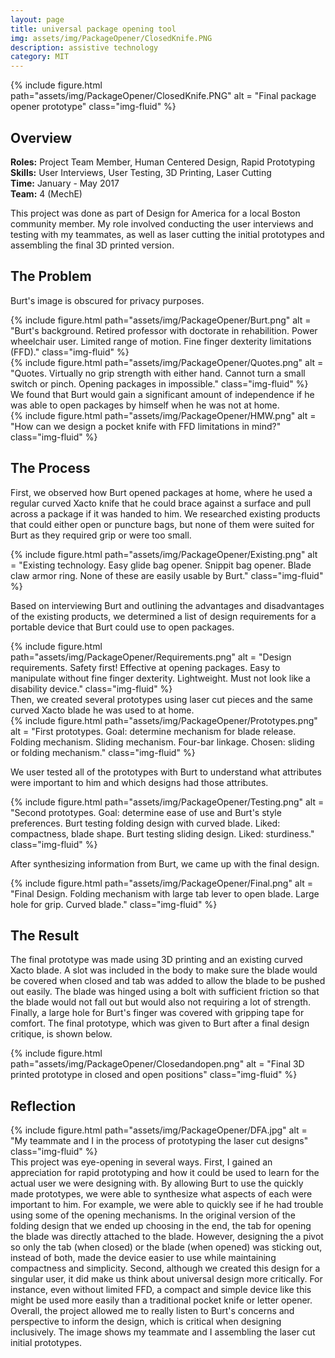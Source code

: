 ```yaml
---
layout: page
title: universal package opening tool 
img: assets/img/PackageOpener/ClosedKnife.PNG
description: assistive technology
category: MIT
---
```

<div class="row">
    <div class="w-50 p-3">
        {% include figure.html path="assets/img/PackageOpener/ClosedKnife.PNG" alt = "Final package opener prototype" class="img-fluid" %}
    </div>
</div>

## Overview
**Roles:** Project Team Member, Human Centered Design, Rapid Prototyping  
**Skills:** User Interviews, User Testing, 3D Printing, Laser Cutting  
**Time:** January - May 2017  
**Team:** 4 (MechE) 

This project was done as part of Design for America for a local Boston community member. My role involved conducting the user interviews and testing with my teammates, as well as laser cutting the initial prototypes and assembling the final 3D printed version.

## The Problem
Burt's image is obscured for privacy purposes. 
<div class="row">
    <div class="col-sm mt-3 mt-md-0">
        {% include figure.html path="assets/img/PackageOpener/Burt.png" alt = "Burt's background. Retired professor with doctorate in rehabilition. Power wheelchair user. Limited range of motion. Fine finger dexterity limitations (FFD)." class="img-fluid" %}
    </div>
</div>

<div class="row">
    <div class="col-sm mt-3 mt-md-0">
        {% include figure.html path="assets/img/PackageOpener/Quotes.png" alt = "Quotes. Virtually no grip strength with either hand. Cannot turn a small switch or pinch. Opening packages in impossible." class="img-fluid" %}
    </div>
</div>
We found that Burt would gain a significant amount of independence if he was able to open packages by himself when he was not at home. 

<div class="row">
    <div class="col-sm mt-3 mt-md-0">
        {% include figure.html path="assets/img/PackageOpener/HMW.png" alt = "How can we design a pocket knife with FFD limitations in mind?" class="img-fluid" %}
    </div>
</div>

## The Process
First, we observed how Burt opened packages at home, where he used a regular curved Xacto knife that he could brace against a surface and pull across a package if it was handed to him. 
We researched existing products that could either open or puncture bags, but none of them were suited for Burt as they required grip or were too small. 
<div class="row">
    <div class="col-sm mt-3 mt-md-0">
        {% include figure.html path="assets/img/PackageOpener/Existing.png" alt = "Existing technology. Easy glide bag opener. Snippit bag opener. Blade claw armor ring. None of these are easily usable by Burt." class="img-fluid" %}
    </div>
</div>

Based on interviewing Burt and outlining the advantages and disadvantages of the existing products, we determined a list of design requirements for a portable device that Burt could use to open packages.
<div class="row">
    <div class="col-sm mt-3 mt-md-0">
        {% include figure.html path="assets/img/PackageOpener/Requirements.png" alt = "Design requirements. Safety first! Effective at opening packages. Easy to manipulate without fine finger dexterity. Lightweight. Must not look like a disability device." class="img-fluid" %}
    </div>
</div>
Then, we created several prototypes using laser cut pieces and the same curved Xacto blade he was used to at home.
<div class="row">
    <div class="col-sm mt-3 mt-md-0">
        {% include figure.html path="assets/img/PackageOpener/Prototypes.png" alt = "First prototypes. Goal: determine mechanism for blade release. Folding mechanism. Sliding mechanism. Four-bar linkage. Chosen: sliding or folding mechanism." class="img-fluid" %}
    </div>
</div>

We user tested all of the prototypes with Burt to understand what attributes were important to him and which designs had those attributes. 
<div class="row">
    <div class="col-sm mt-3 mt-md-0">
        {% include figure.html path="assets/img/PackageOpener/Testing.png" alt = "Second prototypes. Goal: determine ease of use and Burt's style preferences. Burt testing folding design with curved blade. Liked: compactness, blade shape. Burt testing sliding design. Liked: sturdiness." class="img-fluid" %}
    </div>
</div>

After synthesizing information from Burt, we came up with the final design.
<div class="row">
    <div class="col-sm mt-3 mt-md-0">
        {% include figure.html path="assets/img/PackageOpener/Final.png" alt = "Final Design. Folding mechanism with large tab lever to open blade. Large hole for grip. Curved blade." class="img-fluid" %}
    </div>
</div>

## The Result
The final prototype was made using 3D printing and an existing curved Xacto blade. A slot was included in the body to make sure the blade would be covered when closed and tab was added to allow the blade to be pushed out easily.
The blade was hinged using a bolt with sufficient friction so that the blade would not fall out but would also not requiring a lot of strength. Finally, a large hole for Burt's finger was covered with gripping tape for comfort. The
final prototype, which was given to Burt after a final design critique, is  shown below.
<div class="row">
    <div class="col-sm mt-3 mt-md-0">
        {% include figure.html path="assets/img/PackageOpener/Closedandopen.png" alt = "Final 3D printed prototype in closed and open positions" class="img-fluid" %}
    </div>
</div>

## Reflection
<div class="row">
    <div class="col-sm mt-3 mt-md-0">
        {% include figure.html path="assets/img/PackageOpener/DFA.jpg" alt = "My teammate and I in the process of prototyping the laser cut designs" class="img-fluid" %}
    </div>
    <div class="col-sm mt-3 mt-md-0">
This project was eye-opening in several ways. First, I gained an appreciation for rapid prototyping and how it could be used to learn for the actual user we were designing with.
By allowing Burt to use the quickly made prototypes, we were able to synthesize what aspects of each were important to him. For example, we were able to quickly see if he 
had trouble using some of the opening mechanisms. In the original version of the folding design that we ended up choosing in the end, the tab for opening the blade was directly attached to the blade. However, designing the
a pivot so only the tab (when closed) or the blade (when opened) was sticking out, instead of both, made the device easier to use while maintaining compactness and simplicity.
Second, although we created this design for a singular user, it did make us think about universal design more critically. For instance, even without limited FFD, a compact and simple
device like this might be used more easily than a traditional pocket knife or letter opener. Overall, the project allowed me to really listen to Burt's concerns and perspective to inform the design, which is critical when designing inclusively. 
The image shows my teammate and I assembling the laser cut initial prototypes. 
    </div>
</div>



